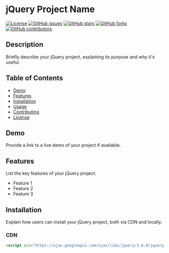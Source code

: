 # jQuery Project Name

[![License](https://img.shields.io/badge/License-MIT-blue.svg)](https://opensource.org/licenses/MIT)
[![GitHub issues](https://img.shields.io/github/issues/username/project.svg)](https://github.com/username/project/issues)
[![GitHub stars](https://img.shields.io/github/stars/username/project.svg)](https://github.com/username/project/stargazers)
[![GitHub forks](https://img.shields.io/github/forks/username/project.svg)](https://github.com/username/project/network)
[![GitHub contributors](https://img.shields.io/github/contributors/username/project.svg)](https://github.com/username/project/graphs/contributors)

## Description

Briefly describe your jQuery project, explaining its purpose and why it's useful.

## Table of Contents

- [Demo](#demo)
- [Features](#features)
- [Installation](#installation)
- [Usage](#usage)
- [Contributing](#contributing)
- [License](#license)

## Demo

Provide a link to a live demo of your project if available.

## Features

List the key features of your jQuery project.

- Feature 1
- Feature 2
- Feature 3

## Installation

Explain how users can install your jQuery project, both via CDN and locally.

### CDN

```html
<script src="https://ajax.googleapis.com/ajax/libs/jquery/3.6.0/jquery.min.js"></script>
```